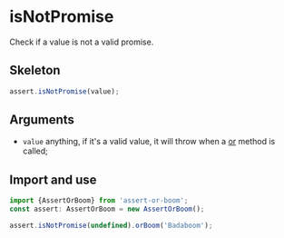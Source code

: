 # isNotPromise

Check if a value is not a valid promise.

## Skeleton

```ts
assert.isNotPromise(value);
```

## Arguments

- `value` anything, if it's a valid value, it will throw when a [or](../or.md) method is called;

## Import and use

```ts
import {AssertOrBoom} from 'assert-or-boom';
const assert: AssertOrBoom = new AssertOrBoom();

assert.isNotPromise(undefined).orBoom('Badaboom');
```
